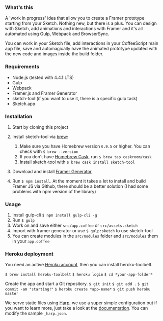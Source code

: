 ### What's this

A 'work in progress' idea that allow you to create a Framer prototype starting from your Sketch. Nothing new, but there is a plus.
You can design with Sketch, add animations and interactions with Framer and it's all automated using Gulp, Webpack and BrowserSync.

You can work in your Sketch file, add interactions in your CoffeeScript main app file, save and automagically have the animated prototype updated with the new code and images inside the build folder.

### Requirements

* Node.js (tested with 4.4.1 LTS)
* Gulp
* Webpack
* Framer.js and Framer Generator
* sketch-tool (if you want to use it, there is a specific gulp task)
* Sketch.app

### Installation

1. Start by cloning this project
2. Install sketch-tool via [brew](http://brew.sh/):
    1. Make sure you have Homebrew version `0.9.5` or higher. You can check with `$ brew --version`
    2. If you don't have [Homebrew Cask](http://caskroom.io/), run `$ brew tap caskroom/cask`
    3. Install sketch-tool with `$ brew cask install sketch-tool`

3. Download and install [Framer Generator](http://framerjs.com/assets/static/downloads/Framer.zip)

4. Run `$ npm install`. At the moment it takes a lot to install and build Framer JS via Github, there should be a better solution (I had some problems with npm version of the library)

### Usage

1. Install gulp-cli `$ npm install gulp-cli -g`
2. Run `$ gulp`
3. Work on and save either `src/app.coffee` or `src/assets.sketch`
4. Import with framer generator or use `$ gulp:sketch` to use sketch-tool
5. You can create modules in the `src/modules` folder and `src/modules` them in your `app.coffee`

### Heroku deployment

You need an active [Heroku account](https://heroku.com), then you can install heroku-toolbelt.

`$ brew install heroku-toolbelt`
`$ heroku login`
`$ cd *your-app-folder*`

Create the app and start a Git repository.
`$ git init`
`$ git add .`
`$ git commit -am "starting!"`
`$ heroku create *app-name*`
`$ git push heroku master`

We serve static files using [Harp](http://harpjs.com/), we use a super simple configuration but if you want to learn more, just take a look at the [documentation](http://harpjs.com/docs/). You can modify the sample `_harp.json`.
